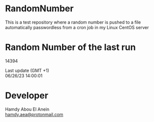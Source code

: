 # RandomNumber    
This is a test repository where a random number is pushed to a file automatically passwordless from a cron job in my Linux CentOS server    
# Random Number of the last run   
14394
      
Last update (GMT +1)    
06/26/23 14:00:01
# Developer    
Hamdy Abou El Anein   
hamdy.aea@protonmail.com
